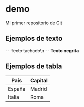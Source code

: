 # demo
Mi primer repositorio de Git

## Ejemplos de texto
-- ~~Texto tachado~~\n
-- **Texto negrita**

## Ejemplos de tabla
País  |  Capital
------|-----------
España|  Madrid
Italia|  Roma